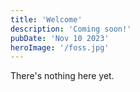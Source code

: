 ```yaml
---
title: 'Welcome'
description: 'Coming soon!'
pubDate: 'Nov 10 2023'
heroImage: '/foss.jpg'
---
```


There's nothing here yet.